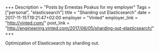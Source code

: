 +++
Description = "Posts by Ernestas Poskus for my employer"
Tags = ["personal", "elasticsearch"]
title = "Sharding out Elasticsearch"
date = 2017-11-15T19:21:47+02:00
employer = "Vinted"
employer_link = "http://vinted.com/"
post_link = "http://engineering.vinted.com/2017/06/05/sharding-out-elasticsearch/"
+++

Optimization of Elasticsearch by sharding out.
